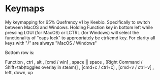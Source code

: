 # Keymaps

My keymapping for 65% Quefrency v1 by Keebio. Specifically to switch between MacOS and Windows.
Holding Function key in bottom left while pressing LGUI (for MacOS) or LCTRL (for Windows) will select the functionality of "caps lock" to appropriately be ctrl/cmd key. 
For clarity all keys with "/" are always "MacOS / Windows"

Bottom row is: 


Function , ctrl , alt , [cmd / win] , space || space , [Right Command / Shift+tab(toggles overlay in steam)] , [cmd+c / ctrl+c] , [cmd+v / ctrl+v] , left, down, up
